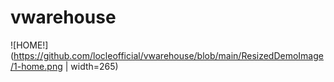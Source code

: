 # vwarehouse
![HOME!](https://github.com/locleofficial/vwarehouse/blob/main/ResizedDemoImage/1-home.png | width=265)
